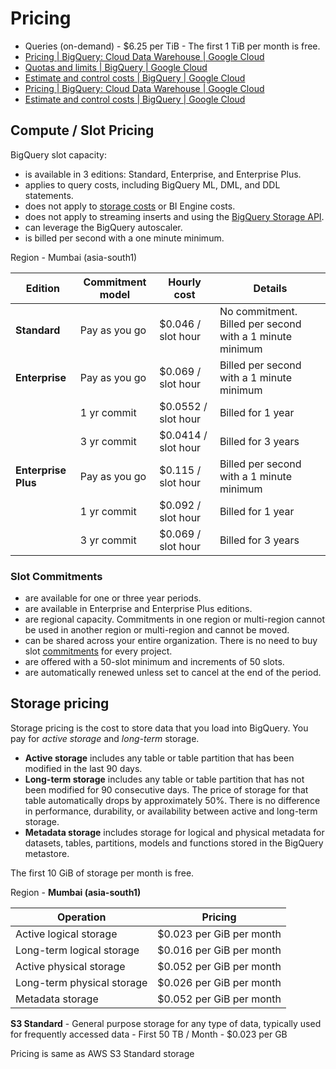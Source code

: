 # Pricing


- Queries (on-demand) - $6.25 per TiB - The first 1 TiB per month is free.
- [Pricing  |  BigQuery: Cloud Data Warehouse  |  Google Cloud](https://cloud.google.com/bigquery/pricing)
- [Quotas and limits  \|  BigQuery  \|  Google Cloud](https://cloud.google.com/bigquery/quotas)
- [Estimate and control costs  \|  BigQuery  \|  Google Cloud](https://cloud.google.com/bigquery/docs/best-practices-costs)
- [Pricing  \|  BigQuery: Cloud Data Warehouse  \|  Google Cloud](https://cloud.google.com/bigquery/pricing)
- [Estimate and control costs  \|  BigQuery  \|  Google Cloud](https://cloud.google.com/bigquery/docs/best-practices-costs)

## Compute / Slot Pricing

BigQuery slot capacity:

- is available in 3 editions: Standard, Enterprise, and Enterprise Plus.
- applies to query costs, including BigQuery ML, DML, and DDL statements.
- does not apply to [storage costs](https://cloud.google.com/bigquery/pricing#storage) or BI Engine costs.
- does not apply to streaming inserts and using the [BigQuery Storage API](https://cloud.google.com/bigquery/docs/reference/storage).
- can leverage the BigQuery autoscaler.
- is billed per second with a one minute minimum.

Region - Mumbai (asia-south1)

| Edition             | Commitment model  | Hourly cost         | Details                                                  |
| ------------------- | ----------------- | ------------------- | -------------------------------------------------------- |
| **Standard**        | Pay as you go | $0.046 / slot hour  | No commitment. Billed per second with a 1 minute minimum |
| **Enterprise**      | Pay as you go | $0.069 / slot hour  | Billed per second with a 1 minute minimum                |
|                     | 1 yr commit       | $0.0552 / slot hour | Billed for 1 year                                        |
|                     | 3 yr commit       | $0.0414 / slot hour | Billed for 3 years                                       |
| **Enterprise Plus** | Pay as you go     | $0.115 / slot hour  | Billed per second with a 1 minute minimum                |
|                     | 1 yr commit       | $0.092 / slot hour  | Billed for 1 year                                        |
|                     | 3 yr commit       | $0.069 / slot hour  | Billed for 3 years                                       |

### Slot Commitments

- are available for one or three year periods.
- are available in Enterprise and Enterprise Plus editions.
- are regional capacity. Commitments in one region or multi-region cannot be used in another region or multi-region and cannot be moved.
- can be shared across your entire organization. There is no need to buy slot [commitments](https://cloud.google.com/bigquery/docs/reservations-intro#commitments) for every project.
- are offered with a 50-slot minimum and increments of 50 slots.
- are automatically renewed unless set to cancel at the end of the period.

## Storage pricing

Storage pricing is the cost to store data that you load into BigQuery. You pay for _active storage_ and _long-term_ storage.

- **Active storage** includes any table or table partition that has been modified in the last 90 days.
- **Long-term storage** includes any table or table partition that has not been modified for 90 consecutive days. The price of storage for that table automatically drops by approximately 50%. There is no difference in performance, durability, or availability between active and long-term storage.
- **Metadata storage** includes storage for logical and physical metadata for datasets, tables, partitions, models and functions stored in the BigQuery metastore.

The first 10 GiB of storage per month is free.

Region - **Mumbai (asia-south1)**

| Operation                  | Pricing                  |
| -------------------------- | ------------------------ |
| Active logical storage     | $0.023 per GiB per month |
| Long-term logical storage  | $0.016 per GiB per month |
| Active physical storage    | $0.052 per GiB per month |
| Long-term physical storage | $0.026 per GiB per month |
| Metadata storage           | $0.052 per GiB per month |

**S3 Standard** - General purpose storage for any type of data, typically used for frequently accessed data - First 50 TB / Month - $0.023 per GB

Pricing is same as AWS S3 Standard storage
